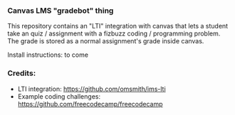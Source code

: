 ### Canvas LMS "gradebot" thing

This repository contains an "LTI" integration with canvas that lets a
student take an quiz / assignment with a fizbuzz coding / programming
problem. The grade is stored as a normal assignment's grade inside
canvas.

Install instructions: to come

### Credits:
- LTI integration: https://github.com/omsmith/ims-lti
- Example coding challenges: https://github.com/freecodecamp/freecodecamp